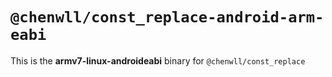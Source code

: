 # `@chenwll/const_replace-android-arm-eabi`

This is the **armv7-linux-androideabi** binary for `@chenwll/const_replace`
